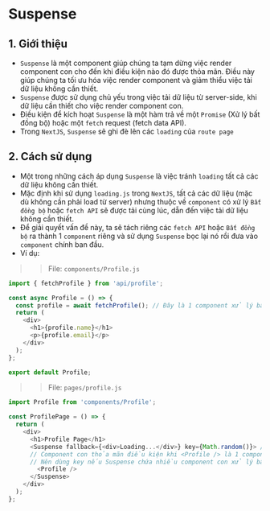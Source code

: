 # Suspense
## 1. Giới thiệu
- `Suspense` là một component giúp chúng ta tạm dừng việc render component con cho đến khi điều kiện nào đó được thỏa mãn. Điều này giúp chúng ta tối ưu hóa việc render component và giảm thiểu việc tải dữ liệu không cần thiết.
- `Suspense` được sử dụng chủ yếu trong việc tải dữ liệu từ server-side, khi dữ liệu cần thiết cho việc render component con.
- Điều kiện để kích hoạt `Suspense` là một hàm trả về một `Promise` (Xử lý bất đồng bộ) hoặc một `fetch` request (fetch data API).
- Trong `NextJS`, `Suspense` sẽ ghi đè lên các `loading` của `route page`

## 2. Cách sử dụng
- Một trong những cách áp dụng `Suspense` là việc tránh `loading` tất cả các dữ liệu không cần thiết.
- Mặc định khi sử dụng `loading.js` trong `NextJS`, tất cả các dữ liệu (mặc dù không cần phải load từ server) nhưng thuộc về `component` có xử lý `Bất đồng bộ` hoặc `fetch API` sẽ được tải cùng lúc, dẫn đến việc tải dữ liệu không cần thiết.
- Để giải quyết vấn đề này, ta sẽ tách riêng các `fetch API` hoặc `Bất đồng bộ` ra thành 1 `component` riêng và sử dụng `Suspense` bọc lại nó rồi đưa vào `component` chính ban đầu.
- Ví dụ:
>> File: `components/Profile.js`
```js
import { fetchProfile } from 'api/profile';

const async Profile = () => {
  const profile = await fetchProfile(); // Đây là 1 component xử lý bất đồng bộ do có dòng code này
  return (
    <div>
      <h1>{profile.name}</h1>
      <p>{profile.email}</p>
    </div>
  );
};

export default Profile; 
```

>> File: `pages/profile.js`
```js
import Profile from 'components/Profile';

const ProfilePage = () => {
  return (
    <div>
      <h1>Profile Page</h1>
      <Suspense fallback={<div>Loading...</div>} key={Math.random()}> // Sử dụng Suspense để tạm dừng việc render component con cho đến khi điều kiện nào đó được thỏa mãn (fetchProfile)
      // Component con thỏa mãn điều kiện khi <Profile /> là 1 component xử lý bất đồng bộ
      // Nên dùng key nếu Suspense chứa nhiều component con xử lý bất đồng bộ, sẽ liên tục render lại component con khi có thay đổi
        <Profile />
      </Suspense>
    </div>
  );
};